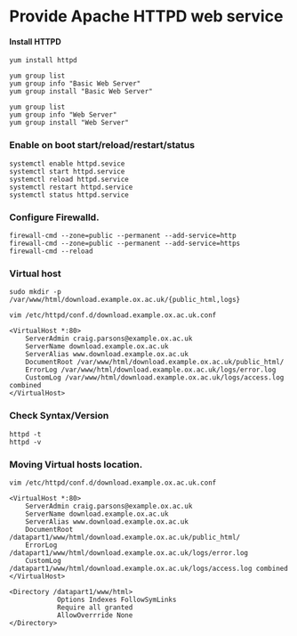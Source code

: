 # Provide Apache HTTPD web service

#### Install HTTPD
```
yum install httpd 
```
```
yum group list
yum group info "Basic Web Server"
yum group install "Basic Web Server"
```
```
yum group list
yum group info "Web Server"
yum group install "Web Server"
```

### Enable on boot start/reload/restart/status
```
systemctl enable httpd.sevice
systemctl start httpd.service
systemctl reload httpd.service
systemctl restart httpd.service
systemctl status httpd.service
```
### Configure Firewalld.
```
firewall-cmd --zone=public --permanent --add-service=http
firewall-cmd --zone=public --permanent --add-service=https
firewall-cmd --reload
```
### Virtual host
```
sudo mkdir -p /var/www/html/download.example.ox.ac.uk/{public_html,logs}
```
```
vim /etc/httpd/conf.d/download.example.ox.ac.uk.conf
```
```
<VirtualHost *:80>
    ServerAdmin craig.parsons@example.ox.ac.uk
    ServerName download.example.ox.ac.uk
    ServerAlias www.download.example.ox.ac.uk
    DocumentRoot /var/www/html/download.example.ox.ac.uk/public_html/
    ErrorLog /var/www/html/download.example.ox.ac.uk/logs/error.log
    CustomLog /var/www/html/download.example.ox.ac.uk/logs/access.log combined
</VirtualHost>
```

### Check Syntax/Version

```
httpd -t
httpd -v
```
### Moving Virtual hosts location.
```
vim /etc/httpd/conf.d/download.example.ox.ac.uk.conf
```
```
<VirtualHost *:80>
    ServerAdmin craig.parsons@example.ox.ac.uk
    ServerName download.example.ox.ac.uk
    ServerAlias www.download.example.ox.ac.uk
    DocumentRoot /datapart1/www/html/download.example.ox.ac.uk/public_html/
    ErrorLog /datapart1/www/html/download.example.ox.ac.uk/logs/error.log
    CustomLog /datapart1/www/html/download.example.ox.ac.uk/logs/access.log combined
</VirtualHost>

<Directory /datapart1/www/html>
            Options Indexes FollowSymLinks
            Require all granted
            AllowOverrride None
</Directory>
```

